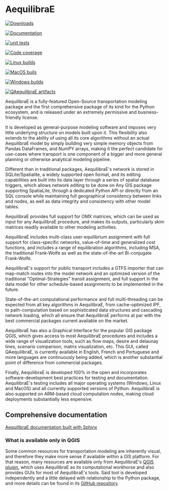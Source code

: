 # AequilibraE

[![Downloads](https://img.shields.io/pypi/dm/aequilibrae.svg?maxAge=2592000)](https://pypi.python.org/pypi/aequilibrae)

[![Documentation](https://github.com/AequilibraE/aequilibrae/actions/workflows/documentation.yml/badge.svg)](https://github.com/AequilibraE/aequilibrae/actions/workflows/documentation.yml)

[![unit tests](https://github.com/AequilibraE/aequilibrae/actions/workflows/unit_tests.yml/badge.svg)](https://github.com/AequilibraE/aequilibrae/actions/workflows/unit_tests.yml)

[![Code coverage](https://github.com/AequilibraE/aequilibrae/actions/workflows/test_linux_with_coverage.yml/badge.svg)](https://github.com/AequilibraE/aequilibrae/actions/workflows/test_linux_with_coverage.yml)

[![Linux builds](https://github.com/AequilibraE/aequilibrae/actions/workflows/build_linux.yml/badge.svg)](https://github.com/AequilibraE/aequilibrae/actions/workflows/build_linux.yml)

[![MacOS buils](https://github.com/AequilibraE/aequilibrae/actions/workflows/build_mac.yml/badge.svg)](https://github.com/AequilibraE/aequilibrae/actions/workflows/build_mac.yml)

[![Windows builds](https://github.com/AequilibraE/aequilibrae/actions/workflows/build_windows.yml/badge.svg)](https://github.com/AequilibraE/aequilibrae/actions/workflows/build_windows.yml)

[![QAequilibraE artifacts](https://github.com/AequilibraE/aequilibrae/actions/workflows/build_artifacts_qgis.yml/badge.svg)](https://github.com/AequilibraE/aequilibrae/actions/workflows/build_artifacts_qgis.yml)


AequilibraE is a fully-featured Open-Source transportation modeling package and
the first comprehensive package of its kind for the Python ecosystem, and is 
released under an extremely permissive and business-friendly license.

It is developed as general-purpose modeling software and imposes very little 
underlying structure on models built upon it. This flexibility also extends to
the ability of using all its core algorithms without an actual AequilibraE 
model by simply building very simple memory objects from Pandas DataFrames, and
NumPY arrays, making it the perfect candidate for use-cases where transport is 
one component of a bigger and more general planning or otherwise analytical 
modeling pipeline.

Different than in traditional packages, AequilibraE's network is stored in 
SQLite/Spatialite, a widely supported open format, and its editing capabilities
are built into its data layer through a series of spatial database triggers, 
which allows network editing to be done on Any GIS package supporting SpatiaLite, 
through a dedicated Python API or directly from an SQL console while maintaining
full geographical consistency between links and nodes, as well as data integrity
and consistency with other model tables.

AequilibraE provides full support for OMX matrices, which can be used as input
for any AequilibraE procedure, and makes its outputs, particularly skim matrices 
readily available to other modeling activities.

AequilibraE includes multi-class user-equilibrium assignment with full support
for class-specific networks, value-of-time and generalized cost functions, and 
includes a range of equilibration algorithms, including MSA, the traditional 
Frank-Wolfe as well as the state-of-the-art Bi-conjugate Frank-Wolfe.

AequilibraE's support for public transport includes a GTFS importer that can 
map-match routes into the model network and an optimized version of the
traditional "Optimal-Strategies" transit assignment, and full support in the data 
model for other schedule-based assignments to be implemented in the future.

State-of-the-art computational performance and full multi-threading can be 
expected from all key algorithms in AequilibraE, from cache-optimized IPF, 
to path-computation based on sophisticated data structures and cascading network
loading, which all ensure that AequilibraE performs at par with the best
commercial packages current available on the market.

AequilibraE has also a Graphical Interface for the popular GIS package QGIS, 
which gives access to most AequilibraE procedures and includes a wide range of
visualization tools, such as flow maps, desire and delaunay lines, scenario 
comparison, matrix visualization, etc. This GUI, called QAequilibraE, is 
currently available in English, French and Portuguese and more languages are
continuously being added, which is another substantial point of difference from 
commercial packages.

Finally, AequilibraE is developed 100% in the open and incorporates software-development 
best practices for testing and documentation. AequilibraE's testing includes all 
major operating systems (Windows, Linux and MacOS) and all currently supported versions
of Python. AequilibraE is also supported on ARM-based cloud computation nodes, making 
cloud deployments substantially less expensive.

## Comprehensive documentation

[AequilibraE documentation built with Sphinx ](http://www.aequilibrae.com)


### What is available only in QGIS

Some common resources for transportation modeling are inherently visual, and therefore they make more sense if
available within a GIS platform. For that reason, many resources are available only from AequilibraE's 
[QGIS plugin](http://plugins.qgis.org/plugins/qaequilibrae/),
which uses AequilibraE as its computational workhorse and also provides GUIs for most of AequilibraE's tools. Said tool
is developed independently and a little delayed with relationship to the Python package, and more details can be found in its 
[GitHub repository](https://github.com/AequilibraE/qaequilibrae).

